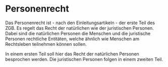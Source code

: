 # Personenrecht

Das Personenrecht ist - nach den Einleitungsartikeln - der erste Teil des ZGB.
Es regelt das Recht der natürlichen wie der juristischen Personen. Dabei sind
die natürlichen Personen die Menschen und die juristische Personen rechtliche
Entitäten, welche ähnlich wie Menschen am Rechtsleben teilnehmen können sollen.

In einem ersten Teil soll hier das Recht der natürlichen Personen besprochen
werden. Die juristischen Personen folgen in einem zweiten Teil.